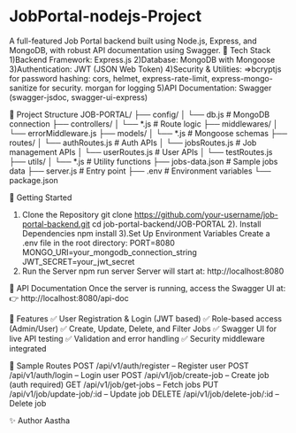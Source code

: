 # JobPortal-nodejs-Project
A full-featured Job Portal backend built using Node.js, Express, and MongoDB, with robust API documentation using Swagger.
🔧 Tech Stack
1)Backend Framework: Express.js
2)Database: MongoDB with Mongoose
3)Authentication: JWT (JSON Web Token)
4)Security & Utilities:
 =>bcryptjs for password hashing: cors, helmet, express-rate-limit, express-mongo-sanitize for security. morgan for logging
5)API Documentation: Swagger (swagger-jsdoc, swagger-ui-express)

📁 Project Structure
JOB-PORTAL/
├── config/
│   └── db.js             # MongoDB connection
├── controllers/
│   └── *.js              # Route logic
├── middlewares/
│   └── errorMiddleware.js
├── models/
│   └── *.js              # Mongoose schemas
├── routes/
│   └── authRoutes.js     # Auth APIs
│   └── jobsRoutes.js     # Job management APIs
│   └── userRoutes.js     # User APIs
│   └── testRoutes.js
├── utils/
│   └── *.js              # Utility functions
├── jobs-data.json        # Sample jobs data
├── server.js             # Entry point
├── .env                  # Environment variables
└── package.json




🚀 Getting Started
1. Clone the Repository
   git clone https://github.com/your-username/job-portal-backend.git
   cd job-portal-backend/JOB-PORTAL
2). Install Dependencies
   npm install
3).Set Up Environment Variables
   Create a .env file in the root directory:
   PORT=8080
   MONGO_URI=your_mongodb_connection_string
   JWT_SECRET=your_jwt_secret
4. Run the Server
   npm run server
Server will start at: http://localhost:8080

📘 API Documentation
Once the server is running, access the Swagger UI at:
👉 http://localhost:8080/api-doc

🔐 Features
✅ User Registration & Login (JWT based)
✅ Role-based access (Admin/User)
✅ Create, Update, Delete, and Filter Jobs
✅ Swagger UI for live API testing
✅ Validation and error handling
✅ Security middleware integrated


🧪 Sample Routes
POST /api/v1/auth/register – Register user
POST /api/v1/auth/login – Login user
POST /api/v1/job/create-job – Create job (auth required)
GET /api/v1/job/get-jobs – Fetch jobs
PUT /api/v1/job/update-job/:id – Update job
DELETE /api/v1/job/delete-job/:id – Delete job


✨ Author
Aastha
